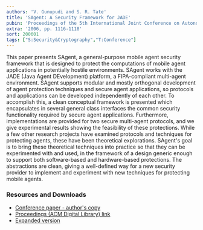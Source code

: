 ```yaml
---
authors: 'V. Gunupudi and S. R. Tate'
title: 'SAgent: A Security Framework for JADE'
pubin: 'Proceedings of the 5th International Joint Conference on Autonomous Agents and Multiagent Systems (AAMAS)'
extra: '2006, pp. 1116-1118'
sort: 200601
tags: ["S:Security&Cryptography","T:Conference"]
---
```

This paper presents SAgent, a general-purpose mobile agent security framework that is designed to protect the computations of mobile agent applications in potentially hostile environments. SAgent works with the JADE (Java Agent DEvelopment) platform, a FIPA-compliant multi-agent environment. SAgent supports modular and mostly orthogonal development of agent protection techniques and secure agent applications, so protocols and applications can be developed independently of each other. To accomplish this, a clean conceptual framework is presented which encapsulates in several general class interfaces the common security functionality required by secure agent applications. Furthermore, implementations are provided for two secure multi-agent protocols, and we give experimental results showing the feasibility of these protections. While a few other research projects have examined protocols and techniques for protecting agents, these have been theoretical explorations. SAgent's goal is to bring these theoretical techniques into practice so that they can be experimented with and used, in the framework of a design generic enough to support both software-based and hardware-based protections. The abstractions are clean, giving a well-defined way for a new security provider to implement and experiment with new techniques for protecting mobile agents.

### Resources and Downloads

* [Conference paper - author's copy](/publications/2006-SAgent-AAMAS.pdf)
* [Proceedings (ACM Digital Library) link](https://doi.org/10.1145/1160633.1160835)
* [Expanded version](/publications/2006-SAgent-Full.pdf)





